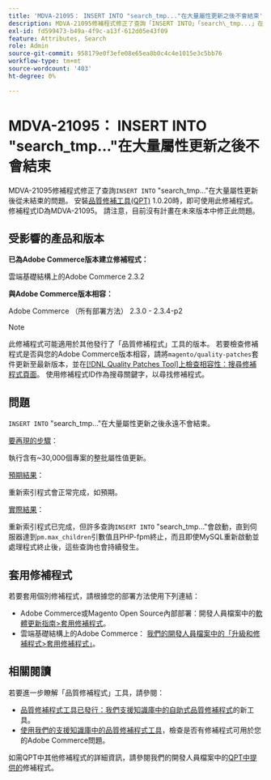 ```yaml
---
title: 'MDVA-21095： INSERT INTO "search_tmp..."在大量屬性更新之後不會結束'
description: MDVA-21095修補程式修正了查詢「INSERT INTO」「search\_tmp...」在大量屬性更新後從未結束的問題。 安裝[Quality Patches Tool (QPT)](/help/announcements/adobe-commerce-announcements/magento-quality-patches-released-new-tool-to-self-serve-quality-patches.md) 1.0.20時，即可使用此修補程式。 修補程式ID為MDVA-21095。 請注意，目前沒有計畫在未來版本中修正此問題。
exl-id: fd599473-b49a-4f9c-a13f-612d05e43f09
feature: Attributes, Search
role: Admin
source-git-commit: 958179e0f3efe08e65ea8b0c4c4e1015e3c5bb76
workflow-type: tm+mt
source-wordcount: '403'
ht-degree: 0%

---
```


# MDVA-21095： INSERT INTO &quot;search_tmp...&quot;在大量屬性更新之後不會結束

MDVA-21095修補程式修正了查詢`INSERT INTO` &quot;search\_tmp...&quot;在大量屬性更新後從未結束的問題。 安裝[品質修補工具(QPT)](/help/announcements/adobe-commerce-announcements/magento-quality-patches-released-new-tool-to-self-serve-quality-patches.md) 1.0.20時，即可使用此修補程式。 修補程式ID為MDVA-21095。 請注意，目前沒有計畫在未來版本中修正此問題。

## 受影響的產品和版本

**已為Adobe Commerce版本建立修補程式：**

雲端基礎結構上的Adobe Commerce 2.3.2

**與Adobe Commerce版本相容：**

Adobe Commerce （所有部署方法） 2.3.0 - 2.3.4-p2

>[!NOTE]
>
>此修補程式可能適用於其他發行了「品質修補程式」工具的版本。 若要檢查修補程式是否與您的Adobe Commerce版本相容，請將`magento/quality-patches`套件更新至最新版本，並在[[!DNL Quality Patches Tool]上檢查相容性：搜尋修補程式頁面](https://devdocs.magento.com/quality-patches/tool.html#patch-grid)。 使用修補程式ID作為搜尋關鍵字，以尋找修補程式。

## 問題

`INSERT INTO` &quot;search\_tmp...&quot;在大量屬性更新之後永遠不會結束。

<u>要再現的步驟</u>：

執行含有~30,000個專案的整批屬性值更新。

<u>預期結果</u>：

重新索引程式會正常完成，如預期。

<u>實際結果</u>：

重新索引程式已完成，但許多查詢`INSERT INTO` &quot;search\_tmp...&quot;會啟動，直到伺服器達到`pm.max_children`引數值且PHP-fpm終止，而且即使MySQL重新啟動並處理程式終止後，這些查詢也會持續發生。

## 套用修補程式

若要套用個別修補程式，請根據您的部署方法使用下列連結：

* Adobe Commerce或Magento Open Source內部部署：開發人員檔案中的[軟體更新指南>套用修補程式](https://devdocs.magento.com/guides/v2.4/comp-mgr/patching/mqp.html)。
* 雲端基礎結構上的Adobe Commerce： [我們的開發人員檔案中的「升級和修補程式>套用修補程式」](https://devdocs.magento.com/cloud/project/project-patch.html)。

## 相關閱讀

若要進一步瞭解「品質修補程式」工具，請參閱：

* [品質修補程式工具已發行：我們支援知識庫中的自助式品質修補程式](/help/announcements/adobe-commerce-announcements/magento-quality-patches-released-new-tool-to-self-serve-quality-patches.md)的新工具。
* [使用我們的支援知識庫中的品質修補程式工具](/help/support-tools/patches-available-in-qpt-tool/check-patch-for-magento-issue-with-magento-quality-patches.md)，檢查是否有修補程式可用於您的Adobe Commerce問題。

如需QPT中其他修補程式的詳細資訊，請參閱我們的開發人員檔案中的[QPT中提供的](https://devdocs.magento.com/quality-patches/tool.html#patch-grid)修補程式。
